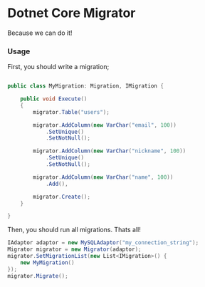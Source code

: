 # Dotnet Core Migrator

Because we can do it!

### Usage 

First, you should write a migration;

```csharp

public class MyMigration: Migration, IMigration {

    public void Execute()
    {
        migrator.Table("users");

        migrator.AddColumn(new VarChar("email", 100))
            .SetUnique()
            .SetNotNull();

        migrator.AddColumn(new VarChar("nickname", 100))
            .SetUnique()
            .SetNotNull();

        migrator.AddColumn(new VarChar("name", 100))
            .Add(),

        migrator.Create();
    }

} 
```

Then, you should run all migrations. Thats all!

```csharp
IAdaptor adaptor = new MySQLAdaptor("my_connection_string");
Migrator migrator = new Migrator(adaptor);
migrator.SetMigrationList(new List<IMigration>() {
    new MyMigration()
});
migrator.Migrate();
```